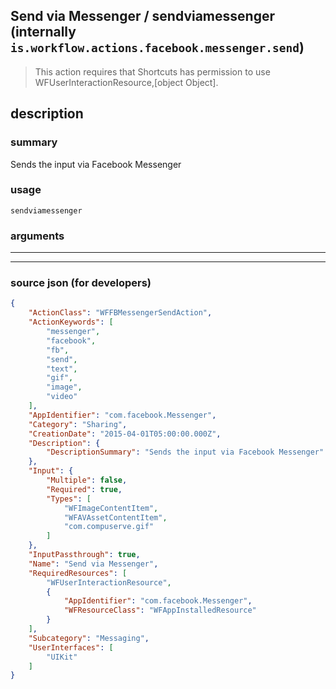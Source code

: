 
## Send via Messenger / sendviamessenger (internally `is.workflow.actions.facebook.messenger.send`)

> This action requires that Shortcuts has permission to use WFUserInteractionResource,[object Object].


## description

### summary

Sends the input via Facebook Messenger


### usage
```
sendviamessenger 
```

### arguments

---



---

### source json (for developers)

```json
{
	"ActionClass": "WFFBMessengerSendAction",
	"ActionKeywords": [
		"messenger",
		"facebook",
		"fb",
		"send",
		"text",
		"gif",
		"image",
		"video"
	],
	"AppIdentifier": "com.facebook.Messenger",
	"Category": "Sharing",
	"CreationDate": "2015-04-01T05:00:00.000Z",
	"Description": {
		"DescriptionSummary": "Sends the input via Facebook Messenger"
	},
	"Input": {
		"Multiple": false,
		"Required": true,
		"Types": [
			"WFImageContentItem",
			"WFAVAssetContentItem",
			"com.compuserve.gif"
		]
	},
	"InputPassthrough": true,
	"Name": "Send via Messenger",
	"RequiredResources": [
		"WFUserInteractionResource",
		{
			"AppIdentifier": "com.facebook.Messenger",
			"WFResourceClass": "WFAppInstalledResource"
		}
	],
	"Subcategory": "Messaging",
	"UserInterfaces": [
		"UIKit"
	]
}
```
